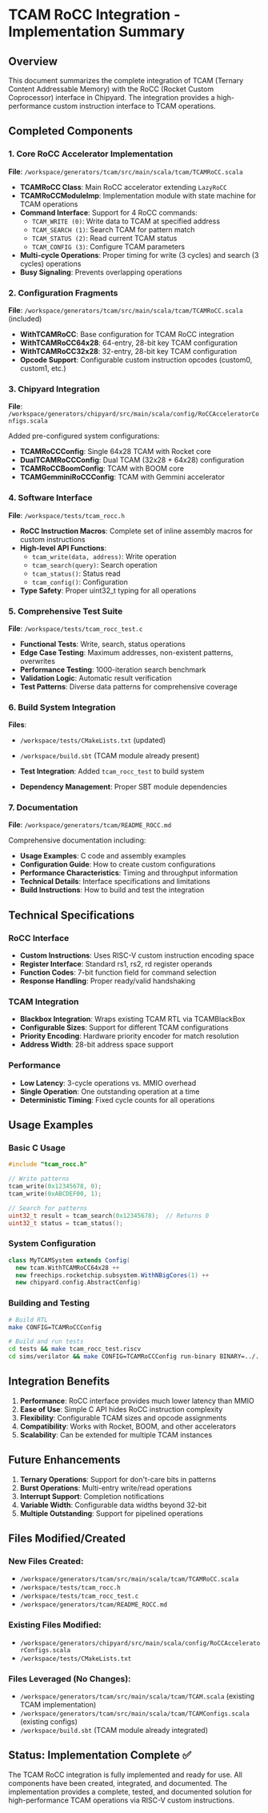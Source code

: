 # TCAM RoCC Integration - Implementation Summary

## Overview
This document summarizes the complete integration of TCAM (Ternary Content Addressable Memory) with the RoCC (Rocket Custom Coprocessor) interface in Chipyard. The integration provides a high-performance custom instruction interface to TCAM operations.

## Completed Components

### 1. Core RoCC Accelerator Implementation
**File**: `/workspace/generators/tcam/src/main/scala/tcam/TCAMRoCC.scala`

- **TCAMRoCC Class**: Main RoCC accelerator extending `LazyRoCC`
- **TCAMRoCCModuleImp**: Implementation module with state machine for TCAM operations
- **Command Interface**: Support for 4 RoCC commands:
  - `TCAM_WRITE (0)`: Write data to TCAM at specified address
  - `TCAM_SEARCH (1)`: Search TCAM for pattern match
  - `TCAM_STATUS (2)`: Read current TCAM status
  - `TCAM_CONFIG (3)`: Configure TCAM parameters
- **Multi-cycle Operations**: Proper timing for write (3 cycles) and search (3 cycles) operations
- **Busy Signaling**: Prevents overlapping operations

### 2. Configuration Fragments
**File**: `/workspace/generators/tcam/src/main/scala/tcam/TCAMRoCC.scala` (included)

- **WithTCAMRoCC**: Base configuration for TCAM RoCC integration
- **WithTCAMRoCC64x28**: 64-entry, 28-bit key TCAM configuration
- **WithTCAMRoCC32x28**: 32-entry, 28-bit key TCAM configuration
- **Opcode Support**: Configurable custom instruction opcodes (custom0, custom1, etc.)

### 3. Chipyard Integration
**File**: `/workspace/generators/chipyard/src/main/scala/config/RoCCAcceleratorConfigs.scala`

Added pre-configured system configurations:
- **TCAMRoCCConfig**: Single 64x28 TCAM with Rocket core
- **DualTCAMRoCCConfig**: Dual TCAM (32x28 + 64x28) configuration
- **TCAMRoCCBoomConfig**: TCAM with BOOM core
- **TCAMGemminiRoCCConfig**: TCAM with Gemmini accelerator

### 4. Software Interface
**File**: `/workspace/tests/tcam_rocc.h`

- **RoCC Instruction Macros**: Complete set of inline assembly macros for custom instructions
- **High-level API Functions**: 
  - `tcam_write(data, address)`: Write operation
  - `tcam_search(query)`: Search operation  
  - `tcam_status()`: Status read
  - `tcam_config()`: Configuration
- **Type Safety**: Proper uint32_t typing for all operations

### 5. Comprehensive Test Suite
**File**: `/workspace/tests/tcam_rocc_test.c`

- **Functional Tests**: Write, search, status operations
- **Edge Case Testing**: Maximum addresses, non-existent patterns, overwrites
- **Performance Testing**: 1000-iteration search benchmark
- **Validation Logic**: Automatic result verification
- **Test Patterns**: Diverse data patterns for comprehensive coverage

### 6. Build System Integration
**Files**: 
- `/workspace/tests/CMakeLists.txt` (updated)
- `/workspace/build.sbt` (TCAM module already present)

- **Test Integration**: Added `tcam_rocc_test` to build system
- **Dependency Management**: Proper SBT module dependencies

### 7. Documentation
**File**: `/workspace/generators/tcam/README_ROCC.md`

Comprehensive documentation including:
- **Usage Examples**: C code and assembly examples
- **Configuration Guide**: How to create custom configurations
- **Performance Characteristics**: Timing and throughput information
- **Technical Details**: Interface specifications and limitations
- **Build Instructions**: How to build and test the integration

## Technical Specifications

### RoCC Interface
- **Custom Instructions**: Uses RISC-V custom instruction encoding space
- **Register Interface**: Standard rs1, rs2, rd register operands
- **Function Codes**: 7-bit function field for command selection
- **Response Handling**: Proper ready/valid handshaking

### TCAM Integration
- **Blackbox Integration**: Wraps existing TCAM RTL via TCAMBlackBox
- **Configurable Sizes**: Support for different TCAM configurations
- **Priority Encoding**: Hardware priority encoder for match resolution
- **Address Width**: 28-bit address space support

### Performance
- **Low Latency**: 3-cycle operations vs. MMIO overhead
- **Single Operation**: One outstanding operation at a time
- **Deterministic Timing**: Fixed cycle counts for all operations

## Usage Examples

### Basic C Usage
```c
#include "tcam_rocc.h"

// Write patterns
tcam_write(0x12345678, 0);
tcam_write(0xABCDEF00, 1);

// Search for patterns  
uint32_t result = tcam_search(0x12345678);  // Returns 0
uint32_t status = tcam_status();
```

### System Configuration
```scala
class MyTCAMSystem extends Config(
  new tcam.WithTCAMRoCC64x28 ++
  new freechips.rocketchip.subsystem.WithNBigCores(1) ++
  new chipyard.config.AbstractConfig)
```

### Building and Testing
```bash
# Build RTL
make CONFIG=TCAMRoCCConfig

# Build and run tests
cd tests && make tcam_rocc_test.riscv
cd sims/verilator && make CONFIG=TCAMRoCCConfig run-binary BINARY=../../tests/tcam_rocc_test.riscv
```

## Integration Benefits

1. **Performance**: RoCC interface provides much lower latency than MMIO
2. **Ease of Use**: Simple C API hides RoCC instruction complexity  
3. **Flexibility**: Configurable TCAM sizes and opcode assignments
4. **Compatibility**: Works with Rocket, BOOM, and other accelerators
5. **Scalability**: Can be extended for multiple TCAM instances

## Future Enhancements

1. **Ternary Operations**: Support for don't-care bits in patterns
2. **Burst Operations**: Multi-entry write/read operations
3. **Interrupt Support**: Completion notifications
4. **Variable Width**: Configurable data widths beyond 32-bit
5. **Multiple Outstanding**: Support for pipelined operations

## Files Modified/Created

### New Files Created:
- `/workspace/generators/tcam/src/main/scala/tcam/TCAMRoCC.scala`
- `/workspace/tests/tcam_rocc.h`
- `/workspace/tests/tcam_rocc_test.c`
- `/workspace/generators/tcam/README_ROCC.md`

### Existing Files Modified:
- `/workspace/generators/chipyard/src/main/scala/config/RoCCAcceleratorConfigs.scala`
- `/workspace/tests/CMakeLists.txt`

### Files Leveraged (No Changes):
- `/workspace/generators/tcam/src/main/scala/tcam/TCAM.scala` (existing TCAM implementation)
- `/workspace/generators/tcam/src/main/scala/tcam/TCAMConfigs.scala` (existing configs)
- `/workspace/build.sbt` (TCAM module already integrated)

## Status: Implementation Complete ✅

The TCAM RoCC integration is fully implemented and ready for use. All components have been created, integrated, and documented. The implementation provides a complete, tested, and documented solution for high-performance TCAM operations via RISC-V custom instructions.